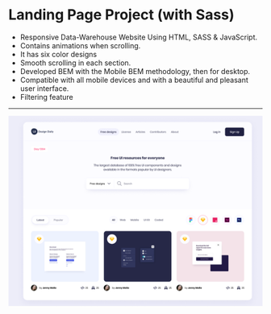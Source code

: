 # Landing Page Project (with Sass)

- Responsive Data-Warehouse Website Using HTML, SASS & JavaScript.
- Contains animations when scrolling.
- It has six color designs
- Smooth scrolling in each section.
- Developed BEM with the Mobile BEM methodology, then for desktop.
- Compatible with all mobile devices and with a beautiful and pleasant user interface.
- Filtering feature
-------
![preview](/preview.png)